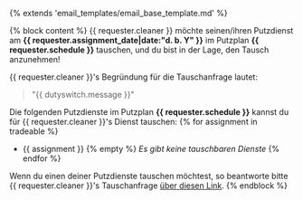 {% extends 'email_templates/email_base_template.md' %}

{% block content %}
{{ requester.cleaner }} möchte seinen/ihren Putzdienst am 
**{{ requester.assignment_date|date:"d. b. Y" }}** 
im Putzplan **{{ requester.schedule }}** tauschen, und du bist in der Lage, den Tausch anzunehmen! 

{{ requester.cleaner }}'s Begründung für die Tauschanfrage lautet: 

> "{{ dutyswitch.message }}"

Die folgenden Putzdienste im Putzplan **{{ requester.schedule }}** kannst du für 
{{ requester.cleaner }}'s Dienst tauschen:
{% for assignment in tradeable %}
- {{ assignment }}
{% empty %} 
*Es gibt keine tauschbaren Dienste*
{% endfor %}

Wenn du einen deiner Putzdienste tauschen möchtest, so beantworte bitte {{ requester.cleaner }}'s Tauschanfrage 
 <a href="{{ host }}{% url 'webinterface:dutyswitch-accept-no-cleaner-page' dutyswitch.pk %}">über diesen Link</a>. 
{% endblock %}
